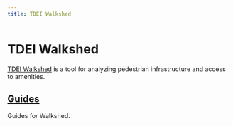 ```yaml
---
title: TDEI Walkshed
---
```


# TDEI Walkshed

[TDEI Walkshed](https://walkshed.tdei.us/) is a tool for analyzing pedestrian infrastructure and access to amenities.

## [Guides](guides/index.md)

Guides for Walkshed.
